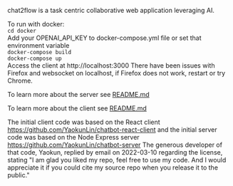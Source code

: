 chat2flow is a task centric collaborative web application leveraging AI.

To run with docker:
<br> `cd docker`
<br> Add your OPENAI_API_KEY to docker-compose.yml file or set that environment variable
<br> `docker-compose build`
<br> `docker-compose up`
<br> Access the client at http://localhost:3000 
There have been issues with Firefox and websocket on localhost, if Firefox does not work, restart or try Chrome.

To learn more about the server see [README.md](server/README.md)

To learn more about the client see [README.md](client/README.md)

The initial client code was based on the React client https://github.com/YaokunLin/chatbot-react-client and the initial server code was based on the Node Express server https://github.com/YaokunLin/chatbot-server The generous developer of that code, Yaokun, replied by email on 2022-03-10 regarding the license, stating "I am glad you liked my repo, feel free to use my code. And I would appreciate it if you could cite my source repo when you release it to the public."
